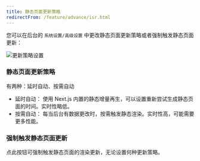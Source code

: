 ```yaml
---
title: 静态页面更新策略
redirectFrom: /feature/advance/isr.html
---
```


您可以在后台的 `系统设置/高级设置` 中更改静态页面更新策略或者强制触发静态页面更新：

![更新策略设置](https://pic.mereith.com/img/7bb50e93e1ef869b6117cd88c92ebb72.clipboard-2023-02-01.png)

### 静态页面更新策略

有两种：延时自动、按需自动

- 延时自动： 使用 Next.js 内置的静态增量再生，可以设置重新尝试生成静态页面的时间。实时性略低。
- 按需自动： 每当后台有数据更改时，按需触发静态渲染。实时性高，可能需要更多性能。

### 强制触发静态页面更新

点此按钮可强制触发静态页面的渲染更新，无论设置何种更新策略。

